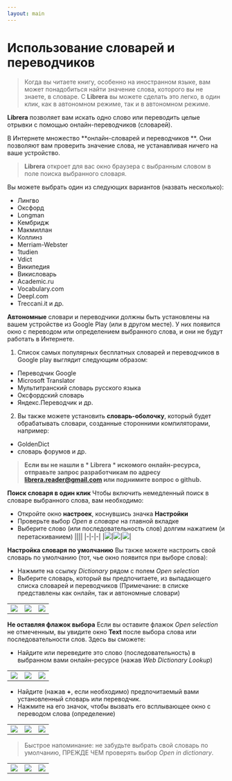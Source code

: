 ```yaml
---
layout: main
---
```


# Использование словарей и переводчиков

> Когда вы читаете книгу, особенно на иностранном языке, вам может понадобиться найти значение слова, которого вы не знаете, в словаре. С **Librera** вы можете сделать это легко, в один клик, как в автономном режиме, так и в автономном режиме.

**Librera** позволяет вам искать одно слово или переводить целые отрывки с помощью онлайн-переводчиков (словарей).

В Интернете множество **онлайн-словарей и переводчиков **. Они позволяют вам проверить значение слова, не устанавливая ничего на ваше устройство.
> **Librera** откроет для вас окно браузера с выбранным словом в поле поиска выбранного словаря.
 
Вы можете выбрать один из следующих вариантов (назвать несколько):

* Лингво
* Оксфорд
* Longman
* Кембридж
* Макмиллан
* Коллинз
* Merriam-Webster
* 1tudien
* Vdict
* Википедия
* Викисловарь
* Academic.ru
* Vocabulary.com
* Deepl.com
* Treccani.it и др.

**Автономные** словари и переводчики должны быть установлены на вашем устройстве из Google Play (или в другом месте). У них появится окно с переводом или определением выбранного слова, и они не будут работать в Интернете.

1. Список самых популярных бесплатных словарей и переводчиков в Google play выглядит следующим образом:
* Переводчик Google
* Microsoft Translator
* Мультитранский словарь русского языка
* Оксфордский словарь
* Яндекс.Переводчик и др.
2. Вы также можете установить **словарь-оболочку**, который будет обрабатывать словари, созданные сторонними компиляторами, например:
* GoldenDict
* словарь форумов и др.
 
> **Если вы не нашли в * Librera * искомого онлайн-ресурса, отправьте запрос разработчикам по адресу librera.reader@gmail.com или поднимите вопрос о github.**

**Поиск словаря в один клик**
Чтобы включить немедленный поиск в словаре выбранного слова, вам необходимо:
* Откройте окно **настроек**, коснувшись значка **Настройки**
* Проверьте выбор _Open в словаре_ на главной вкладке
* Выберите слово (или последовательность слов) долгим нажатием (и перетаскиванием)
||||
|-|-|-|
|![](1.jpg)|![](2.jpg)|![](3.jpg)|

**Настройка словаря по умолчанию**
Вы также можете настроить свой словарь по умолчанию (тот, чье окно появится при выборе слова):
* Нажмите на ссылку _Dictionary_ рядом с полем _Open selection_
* Выберите словарь, который вы предпочитаете, из выпадающего списка словарей и переводчиков (Примечание: в списке представлены как онлайн, так и автономные словари)

||||
|-|-|-|
|![](4.jpg)|![](55.jpg)|![](66.jpg)|

**Не оставляя флажок выбора**
Если вы оставите флажок _Open selection_ не отмеченным, вы увидите окно **Text** после выбора слова или последовательности слов. Здесь вы сможете:
* Найдите или переведите это слово (последовательность) в выбранном вами онлайн-ресурсе (нажав _Web Dictionary Lookup_)

||||
|-|-|-|
|![](7.jpg)|![](8.jpg)|![](9.jpg)|

* Найдите (нажав **+**, если необходимо) предпочитаемый вами установленный словарь или переводчик.
* Нажмите на его значок, чтобы вызвать его всплывающее окно с переводом слова (определение)

||||
|-|-|-|
|![](10.jpg)|![](11.jpg)|![](12.jpg)|

> Быстрое напоминание: не забудьте выбрать свой словарь по умолчанию, ПРЕЖДЕ ЧЕМ проверять выбор _Open in dictionary_.

||||
|-|-|-|
|![](13.jpg)|![](55.jpg)|![](66.jpg)|
